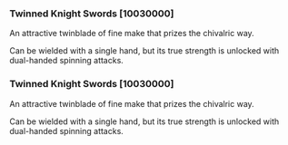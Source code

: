 ### Twinned Knight Swords [10030000]

An attractive twinblade of fine make that prizes the chivalric way.

Can be wielded with a single hand, but its true strength is unlocked with dual-handed spinning attacks.### Twinned Knight Swords [10030000]

An attractive twinblade of fine make that prizes the chivalric way.

Can be wielded with a single hand, but its true strength is unlocked with dual-handed spinning attacks.